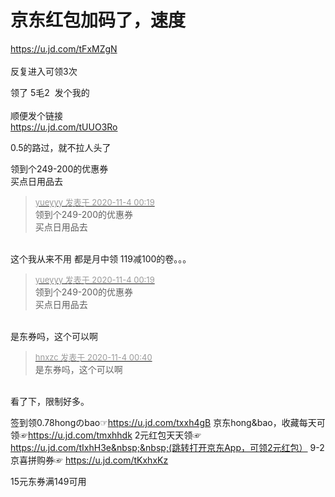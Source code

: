 # 京东红包加码了，速度


<a href="https://u.jd.com/tFxMZgN" target="_blank">https://u.jd.com/tFxMZgN</a><br />
<br />
反复进入可领3次

领了 5毛2&nbsp;&nbsp;发个我的<br />
<br />
顺便发个链接<br />
https://u.jd.com/tUUO3Ro&nbsp; &nbsp; <img src="static/image/smiley/default/lol.gif" smilieid="12" border="0" alt="" />

0.5的路过，就不拉人头了

领到个249-200的优惠券<br />
买点日用品去<img id="aimg_dkKzB" onclick="zoom(this, this.src, 0, 0, 0)" class="zoom" src="https://cdn.jsdelivr.net/gh/hishis/forum-master/public/images/patch.gif" onmouseover="img_onmouseoverfunc(this)" onload="thumbImg(this)" border="0" alt="" />

<div class="quote"><blockquote><font size="2"><a href="https://www.hostloc.com/forum.php?mod=redirect&amp;goto=findpost&amp;pid=9399120&amp;ptid=762104" target="_blank"><font color="#999999">yueyyy 发表于 2020-11-4 00:19</font></a></font><br />
领到个249-200的优惠券<br />
买点日用品去</blockquote></div><br />
这个我从来不用 都是月中领 119减100的卷。。。

<div class="quote"><blockquote><font size="2"><a href="https://www.hostloc.com/forum.php?mod=redirect&amp;goto=findpost&amp;pid=9399120&amp;ptid=762104" target="_blank"><font color="#999999">yueyyy 发表于 2020-11-4 00:19</font></a></font><br />
领到个249-200的优惠券<br />
买点日用品去</blockquote></div><br />
是东券吗，这个可以啊

<div class="quote"><blockquote><font size="2"><a href="https://www.hostloc.com/forum.php?mod=redirect&amp;goto=findpost&amp;pid=9399149&amp;ptid=762104" target="_blank"><font color="#999999">hnxzc 发表于 2020-11-4 00:40</font></a></font><br />
是东券吗，这个可以啊</blockquote></div><br />
看了下，限制好多。<img id="aimg_ghO47" onclick="zoom(this, this.src, 0, 0, 0)" class="zoom" src="https://cdn.jsdelivr.net/gh/hishis/forum-master/public/images/patch.gif" onmouseover="img_onmouseoverfunc(this)" onload="thumbImg(this)" border="0" alt="" />

签到领0.78hongのbao☞https://u.jd.com/txxh4gB 京东hong&amp;bao，收藏每天可领☞https://u.jd.com/tmxhhdk 2元红包天天领☞ https://u.jd.com/tIxhH3e&nbsp;&nbsp;(跳转打开京东App，可领2元红包） 9-2京喜拼购券☞ https://u.jd.com/tKxhxKz

15元东券满149可用<img src="static/image/smiley/yct/015.gif" smilieid="38" border="0" alt="" />
